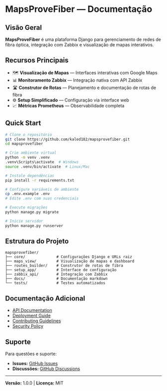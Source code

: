 # MapsProveFiber — Documentação

## Visão Geral

**MapsProveFiber** é uma plataforma Django para gerenciamento de redes de fibra óptica, integração com Zabbix e visualização de mapas interativos.

## Recursos Principais

- 🗺️ **Visualização de Mapas** — Interfaces interativas com Google Maps
- 📊 **Monitoramento Zabbix** — Integração nativa com API Zabbix
- 🛣️ **Construtor de Rotas** — Planejamento e documentação de rotas de fibra
- ⚙️ **Setup Simplificado** — Configuração via interface web
- 📈 **Métricas Prometheus** — Observabilidade completa

## Quick Start

```bash
# Clone o repositório
git clone https://github.com/kaled182/mapsprovefiber.git
cd mapsprovefiber

# Crie ambiente virtual
python -m venv .venv
.venv\Scripts\activate  # Windows
source .venv/bin/activate  # Linux/Mac

# Instale dependências
pip install -r requirements.txt

# Configure variáveis de ambiente
cp .env.example .env
# Edite .env com suas credenciais

# Execute migrações
python manage.py migrate

# Inicie servidor
python manage.py runserver
```

## Estrutura do Projeto

```
mapsprovefiber/
├── core/              # Configurações Django e URLs raiz
├── maps_view/         # Visualização de mapas e dashboard
├── routes_builder/    # Construtor de rotas de fibra
├── setup_app/         # Interface de configuração
├── zabbix_api/        # Integração com Zabbix
├── docs/              # Documentação markdown
└── tests/             # Testes automatizados
```

## Documentação Adicional

- [API Documentation](API_DOCUMENTATION.md)
- [Deployment Guide](DEPLOYMENT.md)
- [Contributing Guidelines](CONTRIBUTING.md)
- [Security Policy](SECURITY.md)

## Suporte

Para questões e suporte:
- **Issues:** [GitHub Issues](https://github.com/kaled182/mapsprovefiber/issues)
- **Discussões:** [GitHub Discussions](https://github.com/kaled182/mapsprovefiber/discussions)

---
**Versão:** 1.0.0 | **Licença:** MIT
